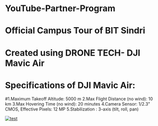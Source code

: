 # YouTube-Partner-Program

# Official Campus Tour of BIT Sindri
# Created using DRONE TECH- DJI Mavic Air
# Specifications of DJI Mavic Air:
#1.Maximum Takeoff Altitude: 5000 m
2.Max Flight Distance (no wind):	10 km
3.Max Hovering Time (no wind):	20 minutes
4.Camera Sensor:	1/2.3” CMOS, Effective Pixels: 12 MP
5.Stabilization	: 3-axis (tilt, roll, pan)

[![test](https://img.youtube.com/vi/7wQ9V7mBY0o/0.jpg)](https://www.youtube.com/channel/UCAJDxZ9XUbcc8e866VvQmRQ)
